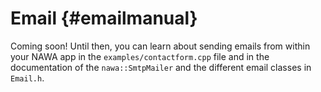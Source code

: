Email {#emailmanual}
===

Coming soon! Until then, you can learn about sending emails from within 
your NAWA app in the `examples/contactform.cpp` file and in the 
documentation of the `nawa::SmtpMailer` and the different email classes 
in `Email.h`.